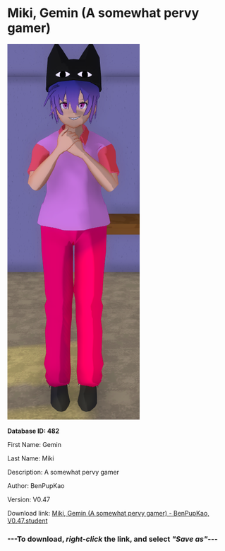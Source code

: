 # Miki, Gemin (A somewhat pervy gamer)

<img src="https://raw.githubusercontent.com/Arbiter1223/Daigaku-Gurashi-Custom-Students/master/Students/Files/Miki%2C%20Gemin%20(A%20somewhat%20pervy%20gamer).png" title="Miki, Gemin (A somewhat pervy gamer) - BenPupKao, V0.47">

**Database ID: 482**

First Name: Gemin

Last Name: Miki

Description: A somewhat pervy gamer

Author: BenPupKao

Version: V0.47

Download link: <a href="https://raw.githubusercontent.com/Arbiter1223/Daigaku-Gurashi-Custom-Students/master/Students/Files/Miki%2C%20Gemin%20(A%20somewhat%20pervy%20gamer)%20-%20BenPupKao%2C%20V0.47.student">Miki, Gemin (A somewhat pervy gamer) - BenPupKao, V0.47.student</a>

### ---**To download, _right-click_ the link, and select _"Save as"_**---
